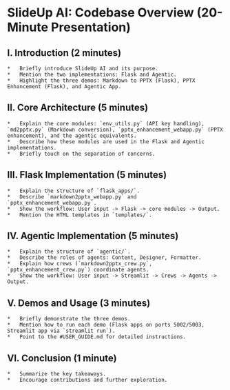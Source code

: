 # SlideUp AI: Codebase Overview (20-Minute Presentation)

## I. Introduction (2 minutes)
    *   Briefly introduce SlideUp AI and its purpose.
    *   Mention the two implementations: Flask and Agentic.
    *   Highlight the three demos: Markdown to PPTX (Flask), PPTX Enhancement (Flask), and Agentic App.

## II. Core Architecture (5 minutes)
    *   Explain the core modules: `env_utils.py` (API key handling), `md2pptx.py` (Markdown conversion), `pptx_enhancement_webapp.py` (PPTX enhancement), and the agentic equivalents.
    *   Describe how these modules are used in the Flask and Agentic implementations.
    *   Briefly touch on the separation of concerns.

## III. Flask Implementation (5 minutes)
    *   Explain the structure of `flask_apps/`.
    *   Describe `markdown2pptx_webapp.py` and `pptx_enhancement_webapp.py`.
    *   Show the workflow: User input -> Flask -> core modules -> Output.
    *   Mention the HTML templates in `templates/`.

## IV. Agentic Implementation (5 minutes)
    *   Explain the structure of `agentic/`.
    *   Describe the roles of agents: Content, Designer, Formatter.
    *   Explain how crews (`markdown2pptx_crew.py`, `pptx_enhancement_crew.py`) coordinate agents.
    *   Show the workflow: User input -> Streamlit -> Crews -> Agents -> Output.

## V. Demos and Usage (3 minutes)
    *   Briefly demonstrate the three demos.
    *   Mention how to run each demo (Flask apps on ports 5002/5003, Streamlit app via `streamlit run`).
    *   Point to the #USER_GUIDE.md for detailed instructions.

## VI. Conclusion (1 minute)
    *   Summarize the key takeaways.
    *   Encourage contributions and further exploration.
